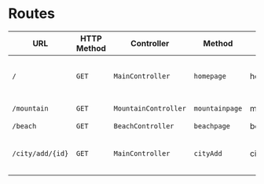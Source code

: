 # Routes

| URL | HTTP Method | Controller | Method | Title | Content | Comment |
| ------------------------------------- | ----------- | ---------------------- | ---------- | ---------------- | ------------------------- | ------------------------------------------- |
| `/` | `GET` | `MainController` | `homepage` | homeshow | liste des villes pour la méto |  |
| `/mountain` | `GET` | `MountainController` | `mountainpage` | mountainshow | info montagne |  |
| `/beach` | `GET` | `BeachController` | `beachpage` | beachshow | info plage |  |
| `/city/add/{id}` | `GET` | `MainController` | `cityAdd` | cityAdd | ajout de la ville dans le widget | [i:id] is the city to add |
